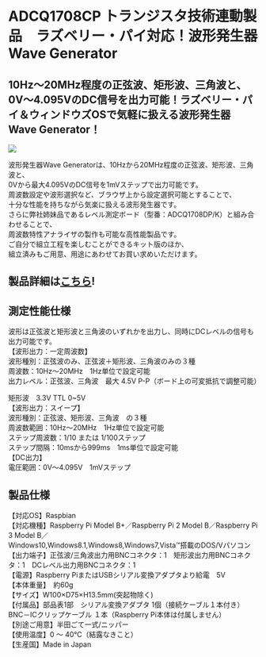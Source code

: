 # ADCQ1708CP トランジスタ技術連動製品　ラズベリー・パイ対応！波形発生器Wave Generator

## 10Hz～20MHz程度の正弦波、矩形波、三角波と、0V～4.095VのDC信号を出力可能！ラズベリー・パイ＆ウィンドウズOSで気軽に扱える波形発生器Wave Generator！

![](https://bit-trade-one.co.jp/wp/wp-content/uploads/2017/07/7d358616dce4da31bfae1d22e985371d.png)  

波形発生器Wave Generatorは、10Hzから20MHz程度の正弦波、矩形波、三角波と、  
0Vから最大4.095VのDC信号を1mVステップで出力可能です。  
周波数設定や波形選択など、ブラウザ上から設定選択可能とすることで、  
十分な性能を持ちながら気楽に扱える波形発生器です。  
さらに弊社姉妹品であるレベル測定ボード（型番：ADCQ1708DP/K）と組み合わせることで、  
周波数特性アナライザの製作も可能な高性能製品です。  
ご自分で組立工程を楽しむことができるキット版のほか、  
組立済みもご用意、用途にあわせてお買い求めいただけます。  

## 製品詳細は[こちら](https://bit-trade-one.co.jp/product/assemblydisk/adcq1708cp/)!

## 測定性能仕様

波形は正弦波と矩形波と三角波のいずれかを出力し、同時にDCレベルの信号も出力可能です。  
【波形出力：一定周波数】  
波形種別：正弦波のみ、正弦波＋矩形波、三角波のみの３種  
周波数：10Hz～20MHz　1Hz単位で設定可能  
出力レベル：正弦波、三角波　最大 4.5V P-P（ボード上の可変抵抗で調整可能）  

矩形波　3.3V  TTL 0~5V  
【波形出力：スイープ】  
波形種別：正弦波、矩形波、三角波　の３種  
周波数範囲：10Hz～20MHz　1Hz単位で設定可能  
ステップ周波数：1/10 または 1/100ステップ  
ステップ間隔：10msから999ms　1ms単位で設定可能  
【DC出力】  
電圧範囲：0V～4.095V　1mVステップ  

## 製品仕様

【対応OS】Raspbian  
【対応機種】Raspberry Pi Model B+／Raspberry Pi 2 Model B／Raspberry Pi 3 Model B／  
            Windows10,Windows8.1,Windows8,Windows7,Vista™搭載のDOS/Vパソコン  
【出力端子】正弦波/三角波出力用BNCコネクタ：1　矩形波出力用BNCコネクタ：1　DCレベル出力用BNCコネクタ：1  
【電源】Raspberry PiまたはUSBシリアル変換アダプタより給電　5V  
【本体重量】　約60g  
【サイズ】W100×D75×H13.5mm(突起物除く)  
【付属品】部品表1部　シリアル変換アダプタ 1個（接続ケーブル１本付き）BNC－ICクリップケーブル １本（Raspberry Pi本体は付属しません）  
【別途ご用意】半田ごて一式/ニッパー  
【使用温度】0 ～ 40℃（結露なきこと）  
【生産国】Made in Japan  
